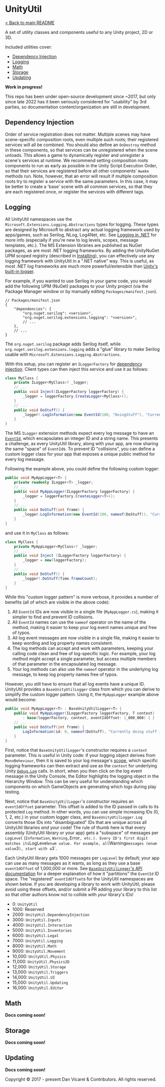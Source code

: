 # UnityUtil

[< Back to main README](../../README.md)

A set of utility classes and components useful to any Unity project, 2D or 3D.

Included utilities cover:

- [Dependency Injection](#dependency-injection)
- [Logging](#logging)
- [Math](#math)
- [Storage](#storage)
- [Updating](#updating)

**Work in progress!**

This repo has been under open-source development since ~2017, but only since late 2022 has it been seriously considered for "usability" by 3rd parties,
so documentation content/organization are still in development.

## Dependency Injection

Order of service registration does not matter.
Multiple scenes may have scene-specific composition roots, even multiple such roots;
their registered services will all be combined.
You should also define an `OnDestroy` method in these components, so that services can be unregistered when the scene unloads.
This allows a game to dynamically register and unregister a scene's services at runtime.
We recommend setting composition roots components to run as early as possible in the Unity Script Execution Order,
so that their services are registered before all other components' `Awake` methods run.
Note, however, that an error will result if multiple composition roots
try to register a service with the same parameters. In this case, it may be better to create a 'base' scene
with all common services, so that they are each registered once, or register the services with different tags.

## Logging

All UnityUtil namespaces use the `Microsoft.Extensions.Logging.Abstractions` types for logging.
These types are designed by Microsoft to abstract any actual logging framework used by apps/games, such as Serilog, NLog, Log4Net, etc.
See [Logging in .NET](https://learn.microsoft.com/en-us/dotnet/core/extensions/logging) for more info (especially if you're new to log levels, scopes, message templates, etc.).
The MS Extension libraries are published as NuGet packages, as are most .NET logging frameworks.
By adding the UnityNuGet UPM scoped registry (described in [Installing](#installing)), you can effectively use any logging framework with UnityUtil in a ".NET native" way.
This is useful, as most .NET log frameworks are much more powerful/extensible than [Unity's built-in logger](https://docs.unity3d.com/ScriptReference/Debug-unityLogger.html).

For example, if you wanted to use Serilog in your game code, you would add the following UPM (NuGet) packages to your Unity project
(via the Package Manager window or by manually editing `Packages/manifest.json`).

```jsonc
// Packages/manifest.json
{
    "dependencies": {
        "org.nuget.serilog": <version>",
        "org.nuget.serilog.extensions.logging": "<version>",
        // ...
    },
    // ...
}
```

The `org.nuget.serilog` package adds Serilog itself, while `org.nuget.serilog.extensions.logging` adds a "glue" library to make Serilog usable with `Microsoft.Extensions.Logging.Abstractions`.

With this setup, you can register an `ILoggerFactory` for [dependency injection](#dependency-injection).
Client types can then inject this service and use it as follows:

```cs
class MyClass {
    private ILogger<MyClass>? _logger;
    // ...
    public void Inject(ILoggerFactory loggerFactory) {
        _logger = loggerFactory.CreateLogger<MyClass>();
    }
    // ...
    public void DoStuff() {
        _logger!.LogInformation(new EventId(100, "DoingStuff"), "Currently doing stuff in {frame}...", Time.frameCount);
    }
}
```

The MS `ILogger` extension methods expect every log message to have an [`EventId`](https://learn.microsoft.com/en-us/dotnet/core/extensions/logging?tabs=command-line#log-event-id),
which encapsulates an integer ID and a string name.
This presents a challenge, as every UnityUtil library, along with _your_ app, are now sharing the same "space" of `EventId`s.
To prevent ID "collisions", you can define a custom logger class for your app that exposes a unique public method for every log message.

Following the example above, you could define the following custom logger:

```cs
public void MyAppLogger<T> {
    private readonly ILogger<T> _logger;
    // ...
    public void MyAppLogger(ILoggerFactory loggerFactory) {
        _logger = loggerFactory.CreateLogger<T>();
    }
    // ...
    public void DoStuff(int frame) {
        _logger.LogInformation(new EventId(100, nameof(DoStuff)), "Currently doing stuff in {{{nameof(frame)}}}...", frame);
    }
}
```

and use it in `MyClass` as follows:

```cs
class MyClass {
    private MyAppLogger<MyClass>? _logger;
    // ...
    public void Inject (ILoggerFactory loggerFactory) {
        _logger = new(loggerFactory);
    }
    // ...
    public void DoStuff() {
        _logger!.DoStuff(Time.frameCount);
    }
}
```

While this "custom logger pattern" is more verbose, it provides a number of benefits (all of which are visible in the above code):

1. All `EventId` IDs are now visible in a single file (`MyAppLogger.cs`), making it simpler to find and prevent ID collisions.
1. All `EventId` names can use the `nameof` operator on the name of the method, making it easier to keep your log event names unique and free of typos.
1. All log event messages are now visible in a single file, making it easier to keep wording and log property names consistent.
1. The log methods can accept and work with parameters, keeping your calling code clean and free of log-specific logic.
    For example, your log method might accept a single parameter, but access multiple members of that parameter in the encapsulated log message.
1. Your log methods can also use the `nameof` operator in the underlying log message, to keep log property names free of typos.

However, you still have to ensure that all log events have a unique ID.
UnityUtil provides a `BaseUnityUtilLogger` class from which you can derive to simplify the custom logger pattern.
Using it, the `MyAppLogger` example above would become:

```cs
public void MyAppLogger<T> : BaseUnityUtilLogger<T> {
    public void MyAppLogger(ILoggerFactory loggerFactory, T context)
        : base(loggerFactory, context, eventIdOffset: 1_000_000) { }
    // ...
    public void DoStuff(int frame) {
        LogInformation(id: 0, nameof(DoStuff), "Currently doing stuff in {{{nameof(frame)}}}...", frame);
    }
}
```

First, notice that `BaseUnityUtilLogger`'s constructor requires a `context` parameter.
This is useful in Unity code: if your logging object derives from `MonoBeheviour`,
then it is saved to your log message's [scope](https://learn.microsoft.com/en-us/dotnet/core/extensions/logging#log-scopes),
which specific logging frameworks can then extract and use as the `context` for underlying Unity [`Debug.Log`](https://docs.unity3d.com/ScriptReference/Debug.Log.html) calls.
In short, when you then click on the log event message in the Unity Console, the Editor highlights the logging object in the Hierarchy Window.
This can be very useful for understanding which components on which GameObjects are generating which logs during play testing.

Next, notice that `BaseUnityUtilLogger`'s constructor requires an `eventIdOffset` parameter.
This offset is added to the ID passed in calls to its protected `Log` method.
In other words, you can use simple increasing IDs (0, 1, 2, etc.) in your custom logger class,
and `BaseUnityUtilLogger.Log` converts those IDs into "disambiguated" IDs that are unique across all UnityUtil libraries _and_ your code!
The rule of thumb here is that every assembly (UnityUtil library or your app) gets a "subspace" of messages per `LogLevel` (`Information`, `Warning,`Error`, etc.).
Every ID's first digit matches its`LogLevel`enum value. For example, all`Warning`messages (enum value`3`), start with a`3`.

Each UnityUtil library gets 1000 messages per `LogLevel` by default;
your app can use as many messages as it wants, as long as they use a base `eventIdOffset` of 1,000,000 or more.
See [`BaseUnityUtilLogger`'s API documentation](./src/UnityUtil/Logging/BaseUnityUtilLogger.cs) for a deeper explanation of how it "partitions" the `EventId` ID space.
The "registered" `eventIdOffset`s for the UnityUtil namespaces are shown below.
If you are developing a library to work with UnityUtil, please avoid using these offsets, and/or submit a PR adding your library to this list
so that other authors know not to collide with _your_ library's IDs!

- 0: `UnityUtil`
- 1000: Reserved
- 2000: `UnityUtil.DependencyInjection`
- 3000: `UnityUtil.Inputs`
- 4000: `UnityUtil.Interaction`
- 5000: `UnityUtil.Inventories`
- 6000: `UnityUtil.Legal`
- 7000: `UnityUtil.Logging`
- 8000: `UnityUtil.Math`
- 9000: `UnityUtil.Movement`
- 10,000: `UnityUtil.Physics`
- 11,000: `UnityUtil.Physics2D`
- 12,000: `UnityUtil.Storage`
- 13,000: `UnityUtil.Triggers`
- 14,000: `UnityUtil.UI`
- 15,000: `UnityUtil.Updating`
- 16,000: `UnityUtil.Editor`

## Math

**Docs coming soon!**

## Storage

**Docs coming soon!**

## Updating

**Docs coming soon!**

Copyright © 2017 - present Dan Vicarel & Contributors. All rights reserved.
